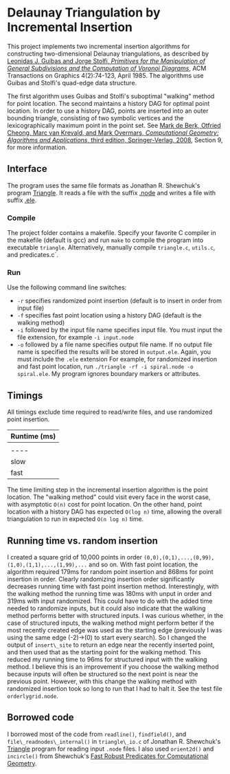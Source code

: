 # Delaunay Triangulation by Incremental Insertion
This project implements two incremental insertion algorithms for constructing two-dimensional Delaunay triangulations, as described by [Leonidas J. Guibas and Jorge Stolfi, *Primitives for the Manipulation of General Subdivisions and the Computation of Voronoi Diagrams*](https://portal.acm.org/citation.cfm?doid=282918.282923), ACM Transactions on Graphics 4(2):74-123, April 1985. The algorithms use Guibas and Stolfi's quad-edge data structure. 

The first algorithm uses Guibas and Stolfi's suboptimal "walking" method for point location. The second maintains a history DAG for optimal point location. In order to use a history DAG, points are inserted into an outer bounding triangle, consisting of two symbolic vertices and the lexicographically maximum point in the point set. See [Mark de Berk, Otfried Cheong, Marc van Krevald, and Mark Overmars, *Computational Geometry: Algorithms and Applications*, third edition, Springer-Verlag, 2008](http://www.cs.uu.nl/geobook/), Section 9, for more information.
## Interface
The program uses the same file formats as Jonathan R. Shewchuk's program [Triangle](https://www.cs.cmu.edu/~quake/triangle.html). It reads a file with the suffix [.node](https://www.cs.cmu.edu/~quake/triangle.node.html) and writes a file with suffix [.ele](https://www.cs.cmu.edu/~quake/triangle.ele.html). 
### Compile
The project folder contains a makefile. Specify your favorite C compiler in the makefile (default is gcc) and run `make` to compile the program into executable `triangle`. Alternatively, manually compile `triangle.c`, `utils.c`, and predicates.c`. 
### Run
Use the following command line switches:
* `-r` specifies randomized point insertion (default is to insert in order from input file)
* `-f` specifies fast point location using a history DAG (default is the walking method)
* `-i` followed by the input file name specifies input file. You must input the file extension, for example `-i input.node`
* `-o` followed by a file name specifies output file name. If no output file name is specified the results will be stored in `output.ele`. Again, you must include the `.ele` extension
For example, for randomized insertion and fast point location, run `./triangle -rf -i spiral.node -o spiral.ele`. My program ignores boundary markers or attributes.
## Timings
All timings exclude time required to read/write files, and use randomized point insertion.

|              Runtime (ms)              |
|----------------------------------------|
|    | 10k nodes | 100k nodes | 1m nodes |
|----|-----------|------------|----------|
|slow|    276    |    12250   |  421769  |
|fast|    183    |    2020    |  24791   |

The time limiting step in the incremental insertion algorithm is the point location. The "walking method" could visit every face in the worst case, with asymptotic `O(n)` cost for point location. On the other hand, point location with a history DAG has expected `O(log n)` time, allowing the overall triangulation to run in expected `O(n log n)` time.
## Running time vs. random insertion
I created a square grid of 10,000 points in order `(0,0),(0,1),...,(0,99),(1,0),(1,1),...,(1,99),...` and so on. With fast point location, the algorithm required 179ms for random point insertion and 868ms for point insertion in order. Clearly randomizing insertion order significantly decreases running time with fast point insertion method. 
Interestingly, with the walking method the running time was 180ms with unput in order and 319ms with input randomized. This could have to do with the added time needed to randomize inputs, but it could also indicate that the walking method performs better with structured inputs.
I was curious whether, in the case of structured inputs, the walking method might perform better if the most recently created edge was used as the starting edge (previously I was using the same edge (-2)->(0) to start every search). So I changed the output of `insert\_site` to return an edge near the recently inserted point, and then used that as the starting point for the walking method. This reduced my running time to 96ms for structured input with the walking method. I believe this is an improvement if you choose the walking method because inputs will often be structured so the next point is near the previous point.
However, with this change the walking method with randomized insertion took so long to run that I had to halt it. 
See the test file `orderlygrid.node`.
## Borrowed code
I borrowed most of the code from `readline()`, `findfield()`, and `file\_readnodes\_internal()` in `triangle\_io.c` of Jonathan R. Shewchuk's [Triangle](https://github.com/wo80/Triangle) program for reading input `.node` files. I also used `orient2d()` and `incircle()` from Shewchuk's [Fast Robust Predicates for Computational Geometry](https://www.cs.cmu.edu/~quake/robust.html). 
